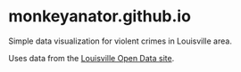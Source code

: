 # monkeyanator.github.io
Simple data visualization for violent crimes in Louisville area. 

Uses data from the <a href="https://data.louisvilleky.gov/dataset/crime-data">Louisville Open Data site</a>. 
